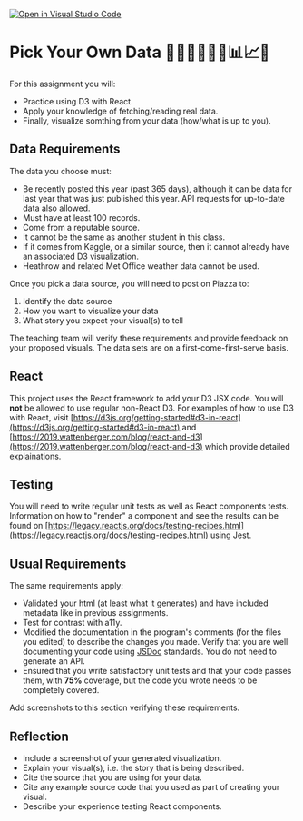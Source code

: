 [![Open in Visual Studio Code](https://classroom.github.com/assets/open-in-vscode-718a45dd9cf7e7f842a935f5ebbe5719a5e09af4491e668f4dbf3b35d5cca122.svg)](https://classroom.github.com/online_ide?assignment_repo_id=12975861&assignment_repo_type=AssignmentRepo)
# Pick Your Own Data 👩🏽‍🔬🧑🏾‍💼📊📈✅

For this assignment you will:

* Practice using D3 with React.
* Apply your knowledge of fetching/reading real data.
* Finally, visualize somthing from your data (how/what is up to you).

## Data Requirements

The data you choose must:

* Be recently posted this year (past 365 days), although it can be data for last year that was just published this year. API requests for up-to-date data also allowed.
* Must have at least 100 records.
* Come from a reputable source.
* It cannot be the same as another student in this class.
* If it comes from Kaggle, or a similar source, then it cannot already have an associated D3 visualization.
* Heathrow and related Met Office weather data cannot be used.

Once you pick a data source, you will need to post on Piazza to:

1. Identify the data source
2. How you want to visualize your data
3. What story you expect your visual(s) to tell

The teaching team will verify these requirements and provide feedback on your proposed visuals. The data sets are on a first-come-first-serve basis.

## React

This project uses the React framework to add your D3 JSX code. You will **not** be allowed to use regular non-React D3. For examples of how to use D3 with React, visit [https://d3js.org/getting-started#d3-in-react](https://d3js.org/getting-started#d3-in-react) and [https://2019.wattenberger.com/blog/react-and-d3](https://2019.wattenberger.com/blog/react-and-d3) which provide detailed explainations.

## Testing

You will need to write regular unit tests as well as React components tests. Information on how to "render" a component and see the results can be found on [https://legacy.reactjs.org/docs/testing-recipes.html](https://legacy.reactjs.org/docs/testing-recipes.html) using Jest.

## Usual Requirements

The same requirements apply:

* Validated your html (at least what it generates) and have included metadata like in previous assignments.
* Test for contrast with a11y.
* Modified the documentation in the program's comments (for the files you edited) to describe the changes you made. Verify that you are well documenting your code using [JSDoc](https://www.npmjs.com/package/jsdoc) standards. You do not need to generate an API.
* Ensured that you write satisfactory unit tests and that your code passes them, with **75%** coverage, but the code you wrote needs to be completely covered.

Add screenshots to this section verifying these requirements.

## Reflection

* Include a screenshot of your generated visualization.
* Explain your visual(s), i.e. the story that is being described.
* Cite the source that you are using for your data.
* Cite any example source code that you used as part of creating your visual.
* Describe your experience testing React components.
